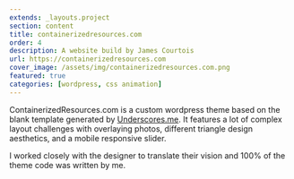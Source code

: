 ```yaml
---
extends: _layouts.project
section: content
title: containerizedresources.com
order: 4
description: A website build by James Courtois
url: https://containerizedresources.com
cover_image: /assets/img/containerizedresources.com.png
featured: true
categories: [wordpress, css animation]
---
```


ContainerizedResources.com is a custom wordpress theme based on the blank template generated by <a href="htts://underscores.me" target="_blank">Underscores.me</a>. It features a lot of complex layout challenges with overlaying photos, different triangle design aesthetics, and a mobile responsive slider.

I worked closely with the designer to translate their vision and 100% of the theme code was written by me.

